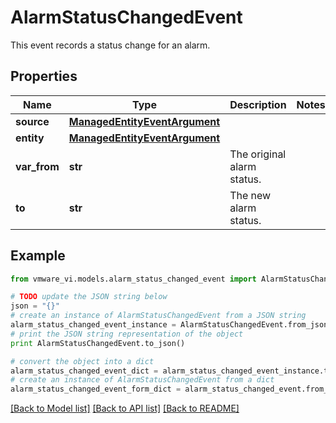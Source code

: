 # AlarmStatusChangedEvent

This event records a status change for an alarm. 

## Properties
Name | Type | Description | Notes
------------ | ------------- | ------------- | -------------
**source** | [**ManagedEntityEventArgument**](ManagedEntityEventArgument.md) |  | 
**entity** | [**ManagedEntityEventArgument**](ManagedEntityEventArgument.md) |  | 
**var_from** | **str** | The original alarm status.  | 
**to** | **str** | The new alarm status.  | 

## Example

```python
from vmware_vi.models.alarm_status_changed_event import AlarmStatusChangedEvent

# TODO update the JSON string below
json = "{}"
# create an instance of AlarmStatusChangedEvent from a JSON string
alarm_status_changed_event_instance = AlarmStatusChangedEvent.from_json(json)
# print the JSON string representation of the object
print AlarmStatusChangedEvent.to_json()

# convert the object into a dict
alarm_status_changed_event_dict = alarm_status_changed_event_instance.to_dict()
# create an instance of AlarmStatusChangedEvent from a dict
alarm_status_changed_event_form_dict = alarm_status_changed_event.from_dict(alarm_status_changed_event_dict)
```
[[Back to Model list]](../README.md#documentation-for-models) [[Back to API list]](../README.md#documentation-for-api-endpoints) [[Back to README]](../README.md)


